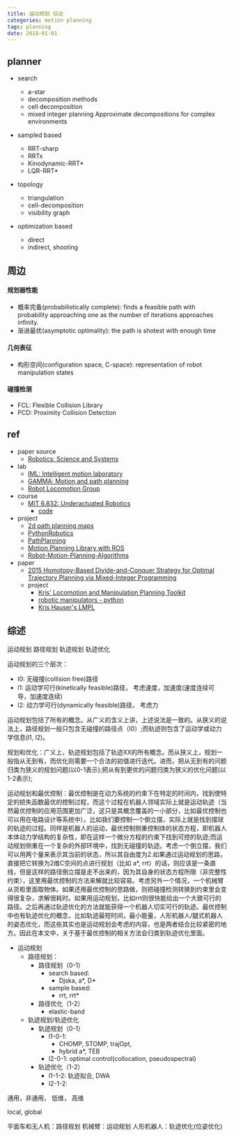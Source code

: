 ```yaml
---
title: 运动规划 综述
categories: motion planning
tags: planning
date: 2018-01-01
---
```


## planner

- search
    - a-star
    - decomposition methods
    - cell decomposition
    - mixed integer planning
    Approximate decompositions for complex environments
- sampled based
    - RRT-sharp
    - RRTx
    - Kinodynamic-RRT*
    - LQR-RRT*
- topology
    - triangulation
    - cell-decomposition
    - visibility graph

- optimization based
    - direct
    - indirect, shooting

## 周边


#### 规划器性能

- 概率完备(probabilistically complete): finds a feasible path with probability approaching one as the number of iterations approaches infinity.
- 渐进最优(asymptotic optimality): the path is shotest with enough time

#### 几何表征

- 构形空间(configuration space, C-space): representation of robot manipulation states


#### 碰撞检测


- FCL: Flexible Collision Library
- PCD: Proximity Collision Detection



## ref
- paper source
    - [Robotics: Science and Systems](http://www.roboticsproceedings.org/rss17/index.html)
- lab
    - [IML: Intelligent motion laboratory](https://motion.cs.illinois.edu/index.html)
    - [GAMMA: Motion and path planning](http://gamma.cs.unc.edu/research/robotics/)
    - [Robot Locomotion Group](http://groups.csail.mit.edu/locomotion/)
- course
    - [MIT 6.832: Underactuated Robotics](http://underactuated.csail.mit.edu/Spring2021/)
        - [code](https://github.com/RussTedrake/underactuated)
- project
    - [2d path planning maps](https://www.movingai.com/benchmarks/grids.html)
    - [PythonRobotics](https://github.com/AtsushiSakai/PythonRobotics)
    - [PathPlanning](https://github.com/zhm-real/PathPlanning)
    - [Motion Planning Library with ROS](https://github.com/moribots/motion_planning)
    - [Robot-Motion-Planning-Algorithms](https://github.com/vinaybysani/Robot-Motion-Planning-Algorithms)
- paper
    - [2015 Homotopy-Based Divide-and-Conquer Strategy for Optimal Trajectory Planning via Mixed-Integer Programming]()
    - project
        - [Kris' Locomotion and Manipulation Planning Toolkit](https://github.com/krishauser/Klampt)
        - [robotic manipulators - python](https://github.com/Sarrasor/RoboticManipulators/blob/main/rr_robot_dynamics.py)
        - [Kris Hauser's LMPL ](https://github.com/panjia1983/KLMPL)


## 综述

运动规划
路径规划
轨迹规划
轨迹优化


运动规划的三个层次：

- l0: 无碰撞(collision free)路径
- l1: 运动学可行(kinetically feasible)路径， 考虑速度，加速度(速度连续可导，加速度连续)
- l2: 动力学可行(dynamically feasible)路径， 考虑力

运动规划包括了所有的概念。从广义的含义上讲，上述说法是一致的。从狭义的说法上，路径规划一般只包含无碰撞的路径点（l0）;而轨迹则包含了运动学或动力学信息(l1, l2)。

规划和优化：广义上，轨迹规划包括了轨迹XX的所有概念。而从狭义上，规划一般指从无到有，而优化则需要一个合法的初值进行迭代。进而，把从无到有的问题归类为狭义的规划问题(以0-1表示);把从有到更优的问题归类为狭义的优化问题(以1-2表示);

运动规划和最优控制：最优控制是在动力系统的约束下在特定的时间内，找到使特定的损失函数最优的控制过程，而这个过程在机器人领域实际上就是运动轨迹（当然最优控制的应用范围更加广泛，这只是其概念覆盖的一小部分，比如最优控制也可以用在电路设计等系统中）。比如我们要控制一个倒立摆，实际上就是找到摆球的轨迹的过程。同样是机器人的运动，最优控制侧重控制体的状态方程，即机器人本体动力学结构的复杂性，即在这样一个微分方程的约束下找到可控的轨迹;而运动规划侧重在一个复杂的外部环境中，找到无碰撞的轨迹。考虑一个倒立摆，我们可以用两个量来表示其当前的状态，所以其自由度为2.如果通过运动规划的思路，直接把它转换为2维C空间的点进行规划（比如 a*, rrt）的话，则应该是一条直线，但是这样的路径倒立摆是走不出来的，因为其自身的状态方程所限（非完整性约束），这里用最优控制的方法来解就比较容易。考虑另外一个情况，一个机械臂从货柜里面取物体。如果还用最优控制的思路做，则把碰撞检测转换到约束里会变得很复杂，求解很耗时。如果用运动规划，比如rrt则很快能给出一个大致可行的路径。之后再通过轨迹优化的方法就能获得一个机器人切实可行的轨迹。最优控制中也有轨迹优化的概念，比如轨迹最短时间，最小能量，人形机器人/腿式机器人的姿态优化，而这些其实也是运动规划会考虑的内容，也是两者结合比较紧密的地方。因此在本文中，关于基于最优控制的相关方法会归类到轨迹优化里面。



- 运动规划
    - 路径规划：
        - 路径规划（0-1）
            - search based:
                - Djska, a*, D*
            - sample based:
                - rrt, rrt*
        - 路径优化（1-2）
            - elastic-band
    - 轨迹规划/轨迹优化
        - 轨迹规划（0-1）
            - l1-0-1: 
                - CHOMP, STOMP, trajOpt, 
                - hybrid a*, TEB
            - l2-0-1: optimal control(collocation, pseudospectral)
        - 轨迹优化（1-2）
            - l1-1-2: 轨迹拟合, DWA
            - l2-1-2: 


通用，非通用， 低维， 高维

local, global

平面车和无人机：路径规划
机械臂：运动规划
人形机器人：轨迹优化(位姿优化)











